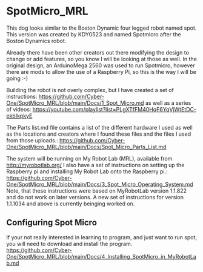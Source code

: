 # SpotMicro_MRL
This dog looks similar to the Boston Dynamic four legged robot named spot.
This version was created by KDY0523 and named Spotmicro after the Boston Dynamics robot.

Already there have been other creators out there modifying the design to change or add features, so you know I will be looking at those as well.
In the original design, an ArduinoMega 2560 was used to run Spotmicro, however there are mods to allow the use of a Raspberry Pi, so this is the way I will be going :-)

Building the robot is not overly complex, but I have created a set of instructions:
https://github.com/Cyber-One/SpotMicro_MRL/blob/main/Docs/1_Spot_Micro.md
as well as a series of videos:
https://youtube.com/playlist?list=PLgXTfFM40HqF6YqVjWtEtDC-ekbIkpkyE

The Parts list.md file contains a list of the different hardware I used as well as the locations and creators where I found these files and the files I used from those uploads.:
https://github.com/Cyber-One/SpotMicro_MRL/blob/main/Docs/Spot_Micro_Parts_List.md

The system will be running on My Robot Lab (MRL), available from http://myrobotlab.org/
I also have a set of instructions on setting up the Raspberry pi and installing My Robot Lab onto the Raspberry pi.:
https://github.com/Cyber-One/SpotMicro_MRL/blob/main/Docs/3_Spot_Micro_Operating_System.md
Note, that these instructions were based on MyRobotLab version 1.1.822 and do not work on later versions.
A new set of instructions for version 1.1.1034 and above is currently beinging worked on.

## Configuring Spot Micro 
If your not really interested in learning to program, and just want to run spot, you will need to download and install the program.
https://github.com/Cyber-One/SpotMicro_MRL/blob/main/Docs/4_Installing_SpotMicro_in_MyRobotLab.md


